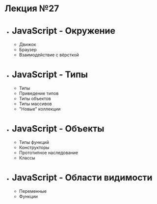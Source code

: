 # Лекция №27
 - # JavaScript - Окружение
   - Движок
   - Браузер
   - Взаимодействие с вёрсткой
 - # JavaScript - Типы
   - Типы
   - Приведение типов
   - Типы объектов
   - Типы массивов   
   - "Новые" коллекции
 - # JavaScript - Объекты
   - Типы функций
   - Конструкторы
   - Прототипное наследование
   - Классы
 - # JavaScript - Области видимости
   - Переменные
   - Функции
